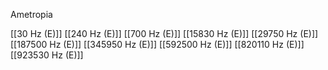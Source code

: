 Ametropia

[[30 Hz (E)]]
[[240 Hz (E)]]
[[700 Hz (E)]]
[[15830 Hz (E)]]
[[29750 Hz (E)]]
[[187500 Hz (E)]]
[[345950 Hz (E)]]
[[592500 Hz (E)]]
[[820110 Hz (E)]]
[[923530 Hz (E)]]